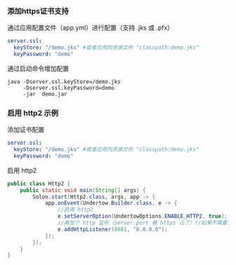 

### 添加https证书支持

通过应用配置文件（app.yml）进行配置（支持 .jks 或 .pfx）

```yml
server.ssl:
  keyStore: "/demo.jks" #或者应用内资源文件 "classpath:demo.jks"
  keyPassword: "demo"
```

通过启动命令增加配置

```shell
java -Dserver.ssl.keyStore=/demo.jks 
     -Dserver.ssl.keyPassword=demo 
     -jar  demo.jar
```


### 启用 http2 示例

添加证书配置

```yml
server.ssl:
  keyStore: "/demo.jks" #或者应用内资源文件 "classpath:demo.jks"
  keyPassword: "demo"
```

启用 http2

```java
public class Http2 {
    public static void main(String[] args) {
        Solon.start(Http2.class, args, app -> {
            app.onEvent(Undertow.Builder.class, e -> {
                //启用 http2
                e.setServerOption(UndertowOptions.ENABLE_HTTP2, true);
                //再加个 http 监听（server.port 被 https 占了）//如果不需要，则不加
                e.addHttpListener(8081, "0.0.0.0");
            });
        });
    }
}
```

